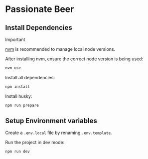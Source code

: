 # Passionate Beer


## Install Dependencies
> [!IMPORTANT]  
> [nvm](https://github.com/nvm-sh/nvm) is recommended to manage local node versions.

After installing nvm, ensure the correct node version is being used:
```sh
nvm use
```

Install all dependencies:
```sh
npm install
```

Install husky:
```sh
npm run prepare
```

## Setup Environment variables

Create a `.env.local` file by renaming `.env.template`.

Run the project in dev mode:
```sh
npm run dev
```